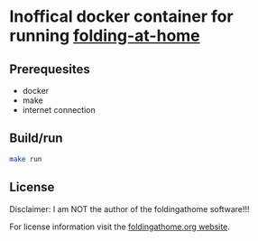 # Inoffical docker container for running [folding-at-home](https://foldingathome.org/)

## Prerequesites
* docker
* make
* internet connection

## Build/run

```bash
make run
```

## License
Disclaimer: I am NOT the author of the foldingathome software!!!

For license information visit the [foldingathome.org website](https://foldingathome.org/).
